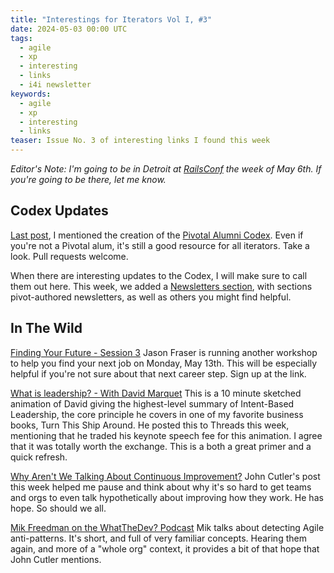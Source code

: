 ```yaml
---
title: "Interestings for Iterators Vol I, #3"
date: 2024-05-03 00:00 UTC
tags:
  - agile
  - xp
  - interesting
  - links
  - i4i newsletter
keywords:
  - agile
  - xp
  - interesting
  - links
teaser: Issue No. 3 of interesting links I found this week 
---
```


[railsconf]: https://railsconf.com
[i4i-3]: /iterators-1-2/
[codex]: https://pivotal.fun/codex
[news]: https://alumni-codex.github.io/newsletters/
[fyf]: https://lu.ma/eb3zy6xq
[intent-sketch]: https://www.youtube.com/watch?v=pYKH2uSax8U
[mik]: https://whatthedev.buzzsprout.com/673192/14978492-259-agile-anti-patterns-that-are-important-for-developers-to-recognize-with-vmware-tanzu-labs-mik-freedman
[tbm284]: https://cutlefish.substack.com/p/tbm-284-why-arent-we-talking-about

_Editor's Note: I'm going to be in Detroit at [RailsConf][railsconf]  the week of May 6th. If you're going to be there, let me know._

## Codex Updates

[Last post][i4i-3], I mentioned the creation of the [Pivotal Alumni Codex][codex]. Even if you're not a Pivotal alum, it's still a good resource for all iterators. Take a look. Pull requests welcome.

When there are interesting updates to the Codex, I will make sure to call them out here.
This week, we added a [Newsletters section][news], with sections pivot-authored newsletters, as well as others you might find helpful.

## In The Wild

[Finding Your Future - Session 3][fyf] Jason Fraser is running another workshop to help you find your next job on Monday, May 13th. This will be especially helpful if you're not sure about that next career step. Sign up at the link.

[What is leadership? - With David Marquet][intent-sketch] This is a 10 minute sketched animation of David giving the highest-level summary of Intent-Based Leadership, the core principle he covers in one of my favorite business books, Turn This Ship Around. He posted this to Threads this week, mentioning that he traded his keynote speech fee for this animation. I agree that it was totally worth the exchange. This is a both a great primer and a quick refresh.

[Why Aren't We Talking About Continuous Improvement?][tbm284] John Cutler's post this week helped me pause and think about why it's so hard to get teams and orgs to even talk hypothetically about improving how they work. He has hope. So should we all.

[Mik Freedman on the WhatTheDev? Podcast][mik] Mik talks about detecting Agile anti-patterns. It's short, and full of very familiar concepts. Hearing them again, and more of a "whole org" context, it provides a bit of that hope that John Cutler mentions.

